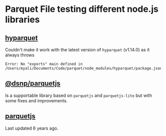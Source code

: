 # Parquet File testing different node.js libraries

## [hyparquet](https://www.npmjs.com/package/hyparquet)

Couldn't make it work with the latest version of `hyparquet` (v1.14.0) as it always throws

```
Error: No "exports" main defined in /Users/myali/Documents/Code/parquet/node_modules/hyparquet/package.json
```

## [@dsnp/parquetjs](https://www.npmjs.com/package/@dsnp/parquetjs)

Is a supportable library based on `parquetjs` and `parquetjs-lite` but with some fixes and improvements.

## [parquetjs](https://www.npmjs.com/package/parquetjs)

Last updated 6 years ago.
